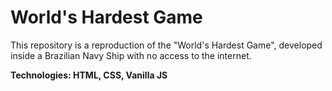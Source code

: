 # World's Hardest Game

This repository is a reproduction of the "World's Hardest Game", developed inside a Brazilian Navy Ship with no access to the internet.

**Technologies: HTML, CSS, Vanilla JS**
